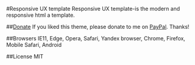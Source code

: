 
#Responsive UX template
Responsive UX template-is the modern and responsive html a template. 

##[Donate](https://www.paypal.me/melnik909)
If you liked this theme, please donate to me on [PayPal](https://www.paypal.me/melnik909). Thanks!

##Browsers
IE11, Edge, Opera, Safari, Yandex browser, Chrome, Firefox, Mobile Safari, Android

##License
MIT

